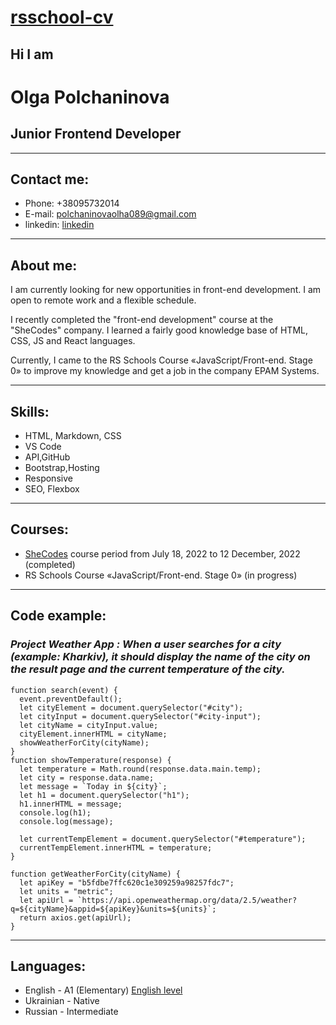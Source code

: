 # [rsschool-cv](адрес "https://github.com/Polchaninova/rsschool-cv/branches")

## **Hi I am**

# **Olga Polchaninova**

## **Junior Frontend Developer**

---

## **Contact me:**

- Phone: +38095732014
- E-mail: polchaninovaolha089@gmail.com
- linkedin: [linkedin](адрес "https://www.linkedin.com")

---

## **About me:**

I am currently looking for new opportunities in front-end development. I am open to remote work and a flexible schedule.

I recently completed the "front-end development" course at the "SheCodes" company. I learned a fairly good knowledge base of HTML, CSS, JS and React languages.

Currently, I came to the RS Schools Course «JavaScript/Front-end. Stage 0» to improve my knowledge and get a job in the company EPAM Systems.

---

## **Skills:**

- HTML, Markdown, CSS
- VS Code
- API,GitHub
- Bootstrap,Hosting
- Responsive
- SEO, Flexbox

---

## **Courses:**

- [SheCodes](адрес "https://www.shecodes.io/graduates/46664-olha-polchaninova") course period from July 18, 2022 to 12 December, 2022 (completed)
- RS Schools Course «JavaScript/Front-end. Stage 0» (in progress)

---

## **Code example:**

### _**Project Weather App :** When a user searches for a city (example: Kharkiv), it should display the name of the city on the result page and the current temperature of the city._

```
function search(event) {
  event.preventDefault();
  let cityElement = document.querySelector("#city");
  let cityInput = document.querySelector("#city-input");
  let cityName = cityInput.value;
  cityElement.innerHTML = cityName;
  showWeatherForCity(cityName);
}
function showTemperature(response) {
  let temperature = Math.round(response.data.main.temp);
  let city = response.data.name;
  let message = `Today in ${city}`;
  let h1 = document.querySelector("h1");
  h1.innerHTML = message;
  console.log(h1);
  console.log(message);

  let currentTempElement = document.querySelector("#temperature");
  currentTempElement.innerHTML = temperature;
}

function getWeatherForCity(cityName) {
  let apiKey = "b5fdbe7ffc620c1e309259a98257fdc7";
  let units = "metric";
  let apiUrl = `https://api.openweathermap.org/data/2.5/weather?q=${cityName}&appid=${apiKey}&units=${units}`;
  return axios.get(apiUrl);
}
```

---

## **Languages:**

- English - A1 (Elementary)
  [English level](адрес "https://training.epam.ua/Inbox#!/Notifications?lang=ua:~:text=was%20set%20as-,A1%20(Elementary).,-You%27ve%20received%20this")
- Ukrainian - Native
- Russian - Intermediate
